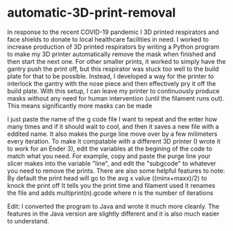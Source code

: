 # automatic-3D-print-removal
In response to the recent COVID-19 pandemic I 3D printed respirators and face shields to donate to local healthcare facilities in need. I worked to increase production of 3D printed respirators by writing a Python program to make my 3D printer automatically remove the mask when finished and then start the next one.
     For other smaller prints, it worked to simply have the gantry push the print off, but this respirator was stuck too well to the build plate for that to be possible. Instead, I developed a way for the printer to interlock the gantry with the nose piece and then effectively pry it off the build plate.
     With this setup, I can leave my printer to continuously produce masks without any need for human intervention (until the filament runs out). This means significantly more masks can be made
     
     
I just paste the name of the g code file I want to repeat and the enter how many times and if it should wait to cool, and then it saves a new file with a eddited name.
It also makes the purge line move over by a few milimeters every iteration.
To make it compatable with a different 3D printer (I wrote it to work for an Ender 3), edit the variables at the begining of the code to match what you need. For example, copy and paste the purge line your slicer makes into the variable "line", and edit the "subgcode" to whatever you need to remove the prints.
There are also some helpful features to note:
	By default the print head will go to the avg x value ((minx+maxx)/2) to knock the print off
	It tells you the print time and filament used
	It renames the file and adds multiprint(n).gcode where n is the number of iterations

Edit: I converted the program to Java and wrote it much more cleanly. The features in the Java version are slightly different and it is also much easier to understand.
		
